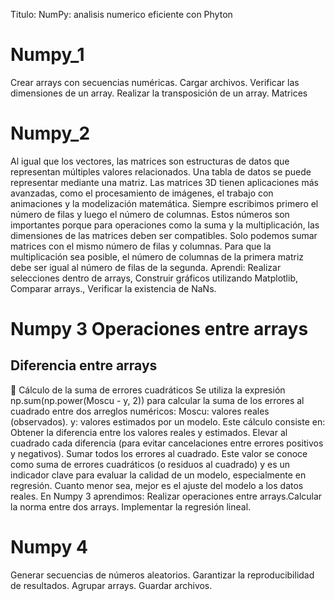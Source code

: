 Titulo: NumPy: analisis numerico eficiente con Phyton

# Numpy_1
Crear arrays con secuencias numéricas.
Cargar archivos.
Verificar las dimensiones de un array.
Realizar la transposición de un array.
Matrices

# Numpy_2
Al igual que los vectores, las matrices son estructuras de datos que representan múltiples valores relacionados. Una tabla de datos se puede representar mediante una matriz. 
 Las matrices 3D tienen aplicaciones más avanzadas, como el procesamiento de imágenes, el trabajo con animaciones y la modelización matemática.
 Siempre escribimos primero el número de filas y luego el número de columnas. Estos números son importantes porque para operaciones como la suma y la multiplicación, las dimensiones de las matrices deben ser compatibles. Solo podemos sumar matrices con el mismo número de filas y columnas. Para que la multiplicación sea posible, el número de columnas de la primera matriz debe ser igual al número de filas de la segunda.
 Aprendi: Realizar selecciones dentro de arrays, Construir gráficos utilizando Matplotlib, Comparar arrays., Verificar la existencia de NaNs.

# Numpy 3 Operaciones entre arrays
## Diferencia entre arrays
📌 Cálculo de la suma de errores cuadráticos
  Se utiliza la expresión np.sum(np.power(Moscu - y, 2)) para calcular la suma de los errores al cuadrado entre dos arreglos numéricos:
  Moscu: valores reales (observados).
  y: valores estimados por un modelo.
  Este cálculo consiste en:
  Obtener la diferencia entre los valores reales y estimados.
  Elevar al cuadrado cada diferencia (para evitar cancelaciones entre errores positivos y negativos).
  Sumar todos los errores al cuadrado.
  Este valor se conoce como suma de errores cuadráticos (o residuos al cuadrado) y es un indicador clave para evaluar la calidad de un modelo, especialmente en regresión. Cuanto menor sea, mejor es el ajuste del modelo a los datos reales.
En Numpy 3 aprendimos: Realizar operaciones entre arrays.Calcular la norma entre dos arrays. Implementar la regresión lineal.
# Numpy 4
Generar secuencias de números aleatorios.
Garantizar la reproducibilidad de resultados.
Agrupar arrays.
Guardar archivos.
